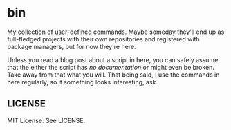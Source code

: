 # bin

My collection of user-defined commands. Maybe someday they'll end up as
full-fledged projects with their own repositories and registered with package
managers, but for now they're here.

Unless you read a blog post about a script in here, you can safely assume that
the either the script has _no documentation_ or might even be broken. Take away
from that what you will. That being said, I use the commands in here regularly,
so it something looks interesting, ask.

## LICENSE

MIT License. See LICENSE.
